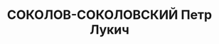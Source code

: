 ---
title: СОКОЛОВ-СОКОЛОВСКИЙ Петр Лукич
description: 'Род. в 1894, Украина, Киевская обл., с. Вышевичи, украинец, обр.: высшее,
  член ВКП(б) с 1919. Проживал: Украинская ССР, г. Харьков, Дарвина, 4. Комдив, нач.
  штаба ХВО

  Арестован 30.06.1937. Обв. по ст. 54-1 "б", 54-8-11 ("участник антисоветского военно-фашистского
  заговора"). Приговор: тройка при УНКВД по Харьковской обл., 09.12.1937 – ВМН. Расстрелян.

  Реабилитирован 09.07.1957

  (Жена также была репрессирована.)'
---